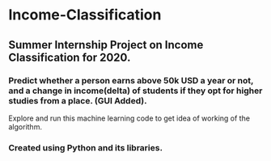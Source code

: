 # Income-Classification

## Summer Internship Project on Income Classification for 2020.
### Predict whether a person earns above 50k USD a year or not, and a change in income(delta) of students if they opt for higher studies from a place. (GUI Added).
Explore and run this machine learning code to get idea of working of the algorithm.
### Created using Python and its libraries.
